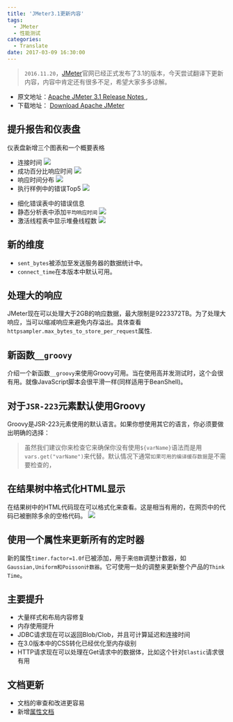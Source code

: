 ```yaml
---
title: 'JMeter3.1更新内容'
tags:
  - JMeter
  - 性能测试
categories:
  - Translate
date: 2017-03-09 16:30:00
---
```



> `2016.11.20`，[JMeter](http://jmeter.apache.org/)官网已经正式发布了3.1的版本，今天尝试翻译下更新内容，内容中肯定还有很多不足，希望大家多多谅解。
 - 原文地址：[Apache JMeter 3.1 Release Notes ](http://jmeter.apache.org/changes.html),
 - 下载地址： [Download Apache JMeter](http://jmeter.apache.org/download_jmeter.cgi)

## 提升报告和仪表盘
仪表盘新增三个图表和一个概要表格
- 连接时间
![](http://jmeter.apache.org/images/screenshots/dashboard/report_connect_time_over_time.png)
- 成功百分比响应时间
![](http://jmeter.apache.org/images/screenshots/dashboard/response_time_percentiles_over_time.png)
- 响应时间分布
![](http://jmeter.apache.org/images/screenshots/dashboard/response_time_overview.png)
- 执行样例中的错误Top5
![](http://jmeter.apache.org/images/screenshots/dashboard/top_5_errors_by_sampler.png)

<!--more-->

- 细化错误表中的错误信息
- 静态分析表中添加`平均响应时间`
![](http://jmeter.apache.org/images/screenshots/dashboard/report_statistics.png)
- 激活线程表中显示堆叠线程数
![](http://jmeter.apache.org/images/screenshots/dashboard/report_active_threads_over_time.png)

## 新的维度
- `sent_bytes`被添加至发送服务器的数据统计中。
- `connect_time`在本版本中默认可用。

## 处理大的响应
JMeter现在可以处理大于2GB的响应数据，最大限制是9223372TB。为了处理大响应，当可以缩减响应来避免内存溢出。具体查看`httpsampler.max_bytes_to_store_per_request`属性.

## 新函数`__groovy`
介绍一个新函数`__groovy`来使用Groovy可用。当在使用高并发测试时，这个会很有用。就像JavaScript脚本会很平滑一样(同样适用于BeanShell)。

## 对于`JSR-223`元素默认使用Groovy
Groovy是JSR-223元素使用的默认语言。如果你想使用其它的语言，你必须要做出明确的选择：
> 虽然我们建议你来检查它来确保你没有使用`${varName}`语法而是用`vars.get("varName")`来代替。默认情况下通常`如果可用的编译缓存数据`是不需要检查的，

## 在结果树中格式化HTML显示
在结果树中的HTML代码现在可以格式化来查看。这是相当有用的，在网页中的代码已被删除多余的空格代码。
![](http://jmeter.apache.org/images/screenshots/html-formatted-tree-view.png)

## 使用一个属性来更新所有的定时器
新的属性`timer.factor=1.0f`已被添加，用于来`倍数`调整计数器，如`Gaussian,Uniform和Poisson计数器`。它可使用一处的调整来更新整个产品的`Think Time`。


## 主要提升
- 大量样式和布局内容修复
- 内存使用提升
- JDBC请求现在可以返回Blob/Clob，并且可计算延迟和连接时间
- 在3.0版本中的CSS转化已经优化至内存级别
- HTTP请求现在可以处理在Get请求中的数据体，比如这个针对`Elastic`请求很有用

## 文档更新
- 文档的审查和改进更容易
- 新增[属性文档](http://jmeter.apache.org/usermanual/properties_reference.html)
